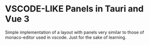 # VSCODE-LIKE Panels in Tauri and Vue 3

Simple implementation of a layout with panels very similar to those of monaco-editor used in vscode. Just for the sake of learning.
